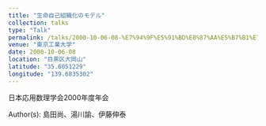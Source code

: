 ```yaml
---
title: "生命自己組織化のモデル"
collection: talks
type: "Talk"
permalink: /talks/2000-10-06-08-%E7%94%9F%E5%91%BD%E8%87%AA%E5%B7%B1%E7%B5%84%E7%B9%94%E5%8C%96%E3%81%AE%E3%83%A2%E3%83%87%E3%83%AB
venue: "東京工業大学"
date: 2000-10-06-08
location: "目黒区大岡山"
latitude: "35.6051229"
longitude: "139.6835302"
---
```


日本応用数理学会2000年度年会

Author(s): 島田尚、湯川諭、伊藤伸泰
